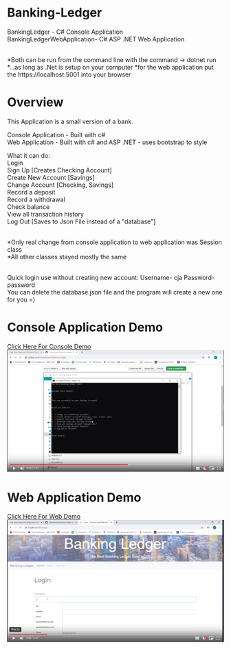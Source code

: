 # Banking-Ledger
BankingLedger - C# Console Application <br>
BankingLedgerWebApplication- C# ASP .NET  Web Application<br><br>

*Both can be run from the command line with the command -> dotnet run<br>
*...as long as .Net is setup on your computer
*for the web application put the https://localhost:5001 into your browser<br>

# Overview
This Application is a small version of a bank.<br>

Console Application - Built with c#<br>
Web Application - Built with c# and ASP .NET - uses bootstrap to style<br>

What it can do:<br>
    Login<br>
    Sign Up [Creates Checking Account]<br>
    Create New Account [Savings]<br>
    Change Account [Checking, Savings]<br>
    Record a deposit<br>
    Record a withdrawal<br>
    Check balance<br>
    View all transaction history<br>
    Log Out [Saves to Json File instead of a "database"]<br><br>
    
*Only real change from console application to web application was Session class<br>
*All other classes stayed mostly the same<br><br>

Quick login use without creating new account: Username- cja Password- password<br>
You can delete the database.json file and the program will create a new one for you =)<br>

# Console Application Demo

[Click Here For Console Demo<img src="/Images/Banking_Ledger_Console.PNG"></img>](https://drive.google.com/open?id=17YGO9yxMVYqV39vvkoMfh1Ej9H0KOjUg)

# Web Application Demo

[Click Here For Web Demo<img src="/Images/Banking_Ledger_Web.PNG"></img>](https://drive.google.com/open?id=1LFwAQbF64puryaaDs6MbyWY-r8cY3hnL)
